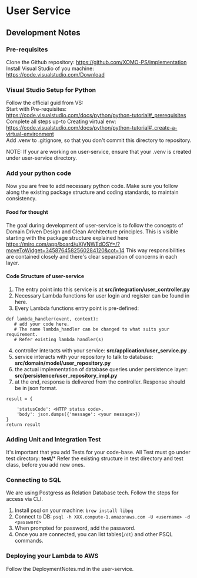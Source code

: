 # User Service

## Development Notes

### Pre-requisites
Clone the Github repository: https://github.com/XOMO-PS/implementation      
Install Visual Studio of you machine: https://code.visualstudio.com/Download

### Visual Studio Setup for Python
Follow the official guid from VS:   
	Start with Pre-requisites: https://code.visualstudio.com/docs/python/python-tutorial#_prerequisites     
	Complete all steps up-to Creating virtual env: https://code.visualstudio.com/docs/python/python-tutorial#_create-a-virtual-environment      
	Add .venv to .gitignore, so that you don't commit this directory to repository.
	
NOTE: If your are working on user-service, ensure that your .venv is created under user-service directory.

### Add your python code
Now you are free to add necessary python code. Make sure you follow along the existing package structure and coding standards, to maintain consistency.

#### Food for thought
The goal during development of user-service is to follow the concepts of Domain Driven Design and Clean Architecture principles. 
This is visible starting with the package structure explained here https://miro.com/app/board/uXjVNWEdOSY=/?moveToWidget=3458764582560284120&cot=14
This way responsibilities are contained closely and there's clear separation of concerns in each layer.

#### Code Structure of user-service
1. The entry point into this service is at **src/integration/user_controller.py**
2. Necessary Lambda functions for user login and register can be found in here.
3. Every Lambda functions entry point is pre-defined:
```
def lambda_handler(event, context):
   # add your code here. 
   # The name lambda_handler can be changed to what suits your requirement.
   # Refer existing lambda handler(s)
```
4. controller interacts with your service:  **src/application/user_service.py** . 
5. service interacts with your repository to talk to database: **src/domain/model/user_repository.py**
6. the actual implementation of database queries under persistence layer: **src/persistence/user_repository_impl.py**
7. at the end, response is delivered from the controller. Response should be in json format.
```
result = {

	'statusCode': <HTTP status code>,
	'body': json.dumps({'message': <your message>})
}
return result
```

### Adding Unit and Integration Test
It's important that you add Tests for your code-base.
All Test must go under test directory: **test/***
Refer the existing structure in test directory and test class, before you add new ones.

### Connecting to SQL 
We are using Postgress as Relation Database tech. Follow the steps for access via CLI.
1. Install psql on your machine: `brew install libpq`
2. Connect to DB: `psql -h XXX.compute-1.amazonaws.com -U <username> -d <password>`
3. When prompted for password, add the password.
4. Once you are connected, you can list tables(`/dt`)  and other PSQL commands.

### Deploying your Lambda to AWS
 Follow the DeploymentNotes.md in the user-service.

